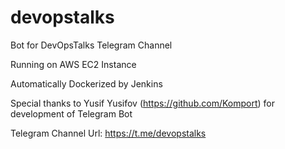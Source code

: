 # devopstalks
Bot for DevOpsTalks Telegram Channel

Running on AWS EC2 Instance

Automatically Dockerized by Jenkins 

Special thanks to Yusif Yusifov (https://github.com/Komport) for development of Telegram Bot

Telegram Channel Url: https://t.me/devopstalks

